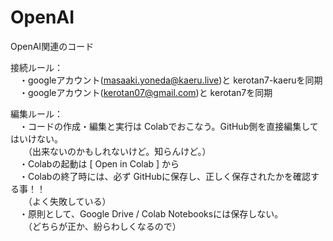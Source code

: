 # OpenAI

OpenAI関連のコード
  
接続ルール：  
　・googleアカウント(masaaki.yoneda@kaeru.live)と kerotan7-kaeruを同期  
　・googleアカウント(kerotan07@gmail.com)と kerotan7を同期  

編集ルール：  
　・コードの作成・編集と実行は Colabでおこなう。GitHub側を直接編集してはいけない。  
 　　（出来ないのかもしれないけど。知らんけど。）  
　・Colabの起動は [ Open in Colab ] から  
　・Colabの終了時には、必ず GitHubに保存し、正しく保存されたかを確認する事！！  
 　　（よく失敗している）  
　・原則として、Google Drive / Colab Notebooksには保存しない。  
 　　（どちらが正か、紛らわしくなるので）  
   

